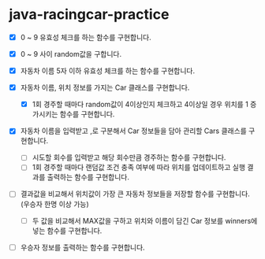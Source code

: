 # java-racingcar-practice

- [x] 0 ~ 9 유효성 체크를 하는 함수를 구현합니다.
- [x] 0 ~ 9 사이 random값을 구합니다.
- [x] 자동차 이름 5자 이하 유효성 체크를 하는 함수를 구현합니다.
- [x] 자동차 이름, 위치 정보를 가지는 Car 클래스를 구현합니다.
  - [x] 1회 경주할 때마다 random값이 4이상인지 체크하고 4이상일 경우 위치를 1 증가시키는 함수를 구현합니다.
- [x] 자동차 이름을 입력받고 ,로 구분해서 Car 정보들을 담아 관리할 Cars 클래스를 구현합니다.
  - [ ] 시도할 회수를 입력받고 해당 회수만큼 경주하는 함수를 구현합니다.
  - [ ] 1회 경주할 때마다 랜덤값 조건 충족 여부에 따라 위치를 업데이트하고 실행 결과를 출력하는 함수를 구현합니다.
- [ ] 결과값을 비교해서 위치값이 가장 큰 자동차 정보들을 저장할 함수를 구현합니다. (우승자 한명 이상 가능)
  - [ ] 두 값을 비교해서 MAX값을 구하고 위치와 이름이 담긴 Car 정보를 winners에 넣는 함수를 구현합니다.

- [ ] 우승자 정보를 출력하는 함수를 구현합니다.


